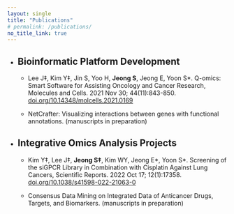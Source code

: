 ```yaml
---
layout: single
title: "Publications"
# permalink: /publications/
no_title_link: true
---
```


- ## **Bioinformatic Platform Development** 

  - Lee J‡, Kim Y‡, Jin S, Yoo H, **Jeong S**, Jeong E, Yoon S*. Q-omics: Smart Software for Assisting Oncology and Cancer Research, Molecules and Cells. 2021 Nov 30; 44(11):843-850. [doi.org/10.14348/molcells.2021.0169](https://doi.org/10.14348/molcells.2021.0169)

    

  - NetCrafter: Visualizing interactions between genes with functional annotations. (manuscripts in preparation)



- ## **Integrative Omics Analysis Projects**

  - Kim Y‡, Lee J‡, **Jeong S‡**, Kim WY, Jeong E*, Yoon S*. Screening of the siGPCR Library in Combination with Cisplatin Against Lung Cancers, Scientific Reports. 2022 Oct 17; 12(1):17358. [doi.org/10.1038/s41598-022-21063-0](https://doi.org/10.1038/s41598-022-21063-0)

    

  - Consensus Data Mining on Integrated Data of Anticancer Drugs, Targets, and Biomarkers. (manuscripts in preparation)

